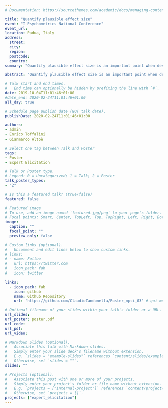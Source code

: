 ```yaml
---
# Documentation: https://sourcethemes.com/academic/docs/managing-content/

title: "Quantify plausible effect size"
event: "I Psychometrics National Conference"
event_url:
location: Padua, Italy
address:
  street:
  city:
  region:
  postcode:
  country:
summary: "Quantify plausible effect size is an important point when designing an experiment. When previuos result in the litterature are limited expert opinions can be used to define the range of plausible effect sizes."

abstract: "Quantify plausible effect size is an important point when designing an experiment. When previuos result in the litterature are limited expert opinions can be used to define the range of plausible effect sizes."

# Talk start and end times.
#   End time can optionally be hidden by prefixing the line with `#`.
date: 2019-10-04T11:01:46+01:00
#date_end: 2020-02-24T11:01:46+01:00
all_day: true

# Schedule page publish date (NOT talk date).
publishDate: 2020-02-24T11:01:46+01:00

authors:
- admin
- Enrico Toffalini
- Gianmarco Altoè

# Select one tag between Talk and Poster
tags: 
- Poster
- Expert Elicitation

# Talk or Poster type.
# Legend: 0 = Uncategorized; 1 = Talk; 2 = Poster
talk_poster_types:
- "2"

# Is this a featured talk? (true/false)
featured: false

# Featured image
# To use, add an image named `featured.jpg/png` to your page's folder. 
# Focal points: Smart, Center, TopLeft, Top, TopRight, Left, Right, BottomLeft, Bottom, BottomRight.
image:
  caption: ""
  focal_point: ""
  preview_only: false

# Custom links (optional).
#   Uncomment and edit lines below to show custom links.
# links:
# - name: Follow
#   url: https://twitter.com
#   icon_pack: fab
#   icon: twitter

links:
  - icon_pack: fab
    icon: github
    name: Github Repository
    url: 'https://github.com/ClaudioZandonella/Poster_mpsi_03' # qui mettere il link alla repository

# Optional filename of your slides within your talk's folder or a URL.
url_slides:
url_poster: poster.pdf
url_code:
url_pdf:
url_video:

# Markdown Slides (optional).
#   Associate this talk with Markdown slides.
#   Simply enter your slide deck's filename without extension.
#   E.g. `slides = "example-slides"` references `content/slides/example-slides.md`.
#   Otherwise, set `slides = ""`.
slides: ""

# Projects (optional).
#   Associate this post with one or more of your projects.
#   Simply enter your project's folder or file name without extension.
#   E.g. `projects = ["internal-project"]` references `content/project/deep-learning/index.md`.
#   Otherwise, set `projects = []`.
projects: ["expert_elicitation"]
---
```

